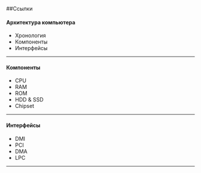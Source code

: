 ##Ссылки


#### Архитектура компьютера

- Хронология[](https://ru.wikipedia.org/wiki/Архитектура_компьютера)
[](https://ru.wikipedia.org/wiki/Ассемблер)
- Компоненты
- Интерфейсы

---------------------------- 

#### Компоненты

- CPU[](https://ru.wikipedia.org/wiki/Процессор)
- RAM[](https://ru.wikipedia.org/wiki/Оперативная_память)
- ROM[](https://ru.wikipedia.org/wiki/Постоянное_запоминающее_устройство)
- HDD & SSD[](https://ru.wikipedia.org/wiki/Жёсткий_диск)[](https://ru.wikipedia.org/wiki/Твердотельный_накопитель)
- Chipset[](https://ru.wikipedia.org/wiki/Чипсет)

----------------------------

#### Интерфейсы

- DMI[](https://ru.wikipedia.org/wiki/Direct_Media_Interface)
- PCI[](https://ru.wikipedia.org/wiki/PCI)
- DMA[](https://ru.wikipedia.org/wiki/Прямой_доступ_к_памяти)
- LPC[](https://ru.wikipedia.org/wiki/Low_Pin_Count)

----------------------------
